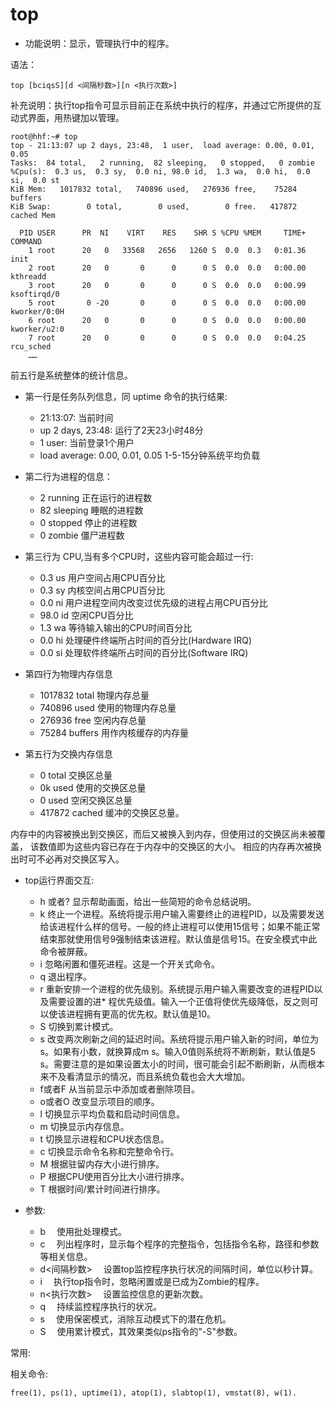 top
=========

* 功能说明：显示，管理执行中的程序。

语法：
```
top [bciqsS][d <间隔秒数>][n <执行次数>]
```
补充说明：执行top指令可显示目前正在系统中执行的程序，并通过它所提供的互动式界面，用热键加以管理。


```
root@hhf:~# top
top - 21:13:07 up 2 days, 23:48,  1 user,  load average: 0.00, 0.01, 0.05
Tasks:  84 total,   2 running,  82 sleeping,   0 stopped,   0 zombie
%Cpu(s):  0.3 us,  0.3 sy,  0.0 ni, 98.0 id,  1.3 wa,  0.0 hi,  0.0 si,  0.0 st
KiB Mem:   1017832 total,   740896 used,   276936 free,    75284 buffers
KiB Swap:        0 total,        0 used,        0 free.   417872 cached Mem

  PID USER      PR  NI    VIRT    RES    SHR S %CPU %MEM     TIME+ COMMAND                                                                                                                    
    1 root      20   0   33568   2656   1260 S  0.0  0.3   0:01.36 init                                                                                                                       
    2 root      20   0       0      0      0 S  0.0  0.0   0:00.00 kthreadd                                                                                                                   
    3 root      20   0       0      0      0 S  0.0  0.0   0:00.99 ksoftirqd/0                                                                                                                
    5 root       0 -20       0      0      0 S  0.0  0.0   0:00.00 kworker/0:0H                                                                                                               
    6 root      20   0       0      0      0 S  0.0  0.0   0:00.00 kworker/u2:0                                                                                                               
    7 root      20   0       0      0      0 S  0.0  0.0   0:04.25 rcu_sched   
    ……                   
```

前五行是系统整体的统计信息。

* 第一行是任务队列信息，同 uptime 命令的执行结果:
    - 21:13:07: 当前时间
    - up 2 days, 23:48: 运行了2天23小时48分
    - 1 user: 当前登录1个用户  
    - load average: 0.00, 0.01, 0.05    1-5-15分钟系统平均负载

* 第二行为进程的信息：
    - 2 running   正在运行的进程数
    - 82 sleeping 睡眠的进程数
    - 0 stopped   停止的进程数
    - 0 zombie    僵尸进程数
* 第三行为 CPU,当有多个CPU时，这些内容可能会超过一行:
    - 0.3  us   用户空间占用CPU百分比
    - 0.3  sy   内核空间占用CPU百分比
    - 0.0  ni   用户进程空间内改变过优先级的进程占用CPU百分比
    - 98.0 id   空闲CPU百分比
    - 1.3  wa   等待输入输出的CPU时间百分比
    - 0.0  hi   处理硬件终端所占时间的百分比(Hardware IRQ)
    - 0.0  si   处理软件终端所占时间的百分比(Software IRQ)
* 第四行为物理内存信息
    - 1017832 total 物理内存总量
    - 740896 used 使用的物理内存总量
    - 276936 free 空闲内存总量
    - 75284 buffers 用作内核缓存的内存量
* 第五行为交换内存信息 
    - 0 total 交换区总量
    - 0k used 使用的交换区总量
    - 0 used 空闲交换区总量
    - 417872 cached 缓冲的交换区总量。

内存中的内容被换出到交换区，而后又被换入到内存，但使用过的交换区尚未被覆盖，
该数值即为这些内容已存在于内存中的交换区的大小。
相应的内存再次被换出时可不必再对交换区写入。


* top运行界面交互:
    - h 或者? 显示帮助画面，给出一些简短的命令总结说明。
    - k 终止一个进程。系统将提示用户输入需要终止的进程PID，以及需要发送给该进程什么样的信号。一般的终止进程可以使用15信号；如果不能正常结束那就使用信号9强制结束该进程。默认值是信号15。在安全模式中此命令被屏蔽。
    - i 忽略闲置和僵死进程。这是一个开关式命令。
    - q 退出程序。
    - r 重新安排一个进程的优先级别。系统提示用户输入需要改变的进程PID以及需要设置的进* 程优先级值。输入一个正值将使优先级降低，反之则可以使该进程拥有更高的优先权。默认值是10。
    - S 切换到累计模式。
    - s 改变两次刷新之间的延迟时间。系统将提示用户输入新的时间，单位为s。如果有小数，就换算成m s。输入0值则系统将不断刷新，默认值是5 s。需要注意的是如果设置太小的时间，很可能会引起不断刷新，从而根本来不及看清显示的情况，而且系统负载也会大大增加。
    - f或者F 从当前显示中添加或者删除项目。
    - o或者O 改变显示项目的顺序。
    - l 切换显示平均负载和启动时间信息。
    - m 切换显示内存信息。
    - t 切换显示进程和CPU状态信息。
    - c 切换显示命令名称和完整命令行。
    - M 根据驻留内存大小进行排序。
    - P 根据CPU使用百分比大小进行排序。
    - T 根据时间/累计时间进行排序。


* 参数:
    - b 　使用批处理模式。 
    - c 　列出程序时，显示每个程序的完整指令，包括指令名称，路径和参数等相关信息。 
    - d<间隔秒数> 　设置top监控程序执行状况的间隔时间，单位以秒计算。 
    - i 　执行top指令时，忽略闲置或是已成为Zombie的程序。 
    - n<执行次数> 　设置监控信息的更新次数。 
    - q 　持续监控程序执行的状况。 
    - s 　使用保密模式，消除互动模式下的潜在危机。 
    - S 　使用累计模式，其效果类似ps指令的"-S"参数。

常用:


相关命令:
```
free(1), ps(1), uptime(1), atop(1), slabtop(1), vmstat(8), w(1).
```
